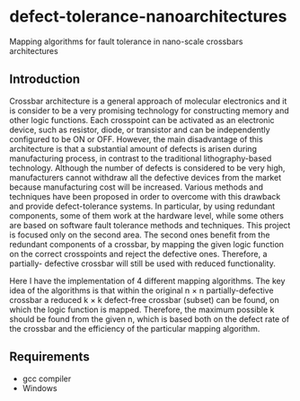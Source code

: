 defect-tolerance-nanoarchitectures
==================================

Mapping algorithms for fault tolerance in nano-scale crossbars architectures 

## Introduction
Crossbar architecture is a general approach of molecular electronics and it is consider to be
a very promising technology for constructing memory and other logic functions. Each crosspoint 
can be activated as an electronic device, such as resistor, diode, or transistor and can be 
independently configured to be ON or OFF. However, the main disadvantage of this architecture 
is that a substantial amount of defects is arisen during manufacturing process, in contrast to 
the traditional lithography-based technology. Although the number of defects is considered to 
be very high, manufacturers cannot withdraw all the defective devices from the market because 
manufacturing cost will be increased. Various methods and techniques have been proposed in order 
to overcome with this drawback and provide defect-tolerance systems. In particular, by using 
redundant components, some of them work at the hardware level, while some others are based on 
software fault tolerance methods and techniques. This project is focused only on the second area.
The second ones benefit from the redundant components of a crossbar, by mapping the given
logic function on the correct crosspoints and reject the defective ones. Therefore, a partially-
defective crossbar will still be used with reduced functionality.

Here I have the implementation of 4 different mapping algorithms. The key idea of the algorithms 
is that within the original n × n partially-defective crossbar a reduced k × k defect-free crossbar 
(subset) can be found, on which the logic function is mapped. Therefore, the maximum possible
k should be found from the given n, which is based both on the defect rate of the crossbar and the 
efficiency of the particular mapping algorithm.

## Requirements
* gcc compiler
* Windows 
